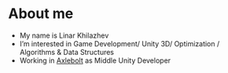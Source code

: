 # About me
- My name is Linar Khilazhev  <br>
- I’m interested in Game Development/ Unity 3D/ Optimization / Algorithms & Data Structures <br>
- Working in [Axlebolt](https://axlebolt.com/) as Middle Unity Developer <br>

<!---
linzer0/linzer0 is a ✨ special ✨ repository because its `README.md` (this file) appears on your GitHub profile.
You can click the Preview link to take a look at your changes.
--->
